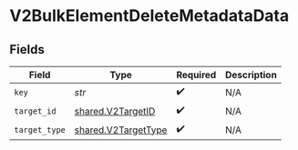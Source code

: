# V2BulkElementDeleteMetadataData


## Fields

| Field                                                      | Type                                                       | Required                                                   | Description                                                |
| ---------------------------------------------------------- | ---------------------------------------------------------- | ---------------------------------------------------------- | ---------------------------------------------------------- |
| `key`                                                      | *str*                                                      | :heavy_check_mark:                                         | N/A                                                        |
| `target_id`                                                | [shared.V2TargetID](../../models/shared/v2targetid.md)     | :heavy_check_mark:                                         | N/A                                                        |
| `target_type`                                              | [shared.V2TargetType](../../models/shared/v2targettype.md) | :heavy_check_mark:                                         | N/A                                                        |